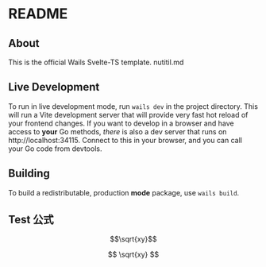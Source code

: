# README

## About

This is the official Wails Svelte-TS template. nutitil.md

## Live Development

To run in live development mode, run `wails dev` in the project directory. This will run a Vite development
server that will provide very fast hot reload of your frontend changes. If you want to develop in a browser
and have access to **your** Go methods, *there* is also a dev server that runs on http://localhost:34115. Connect
to this in your browser, and you can call your Go code from devtools.

## Building

To build a redistributable, production **mode** package, use `wails build`.

## Test 公式

```math
\sqrt{xy}
```

$$
\sqrt{xy}
$$
